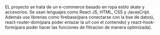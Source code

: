 EL proyecto se trata de un e-commerce basado en ropa estilo skate y accesorios.
Se usan lenguajes como React JS, HTML, CSS y JavasCript. Además use librerias como firebase(para conectarse con la bse de datos), react-router-dom(para poder enlazar la url con el contenido) y react-hook-form(para poder hacer las funciones de filtracion de manera optimizada).

